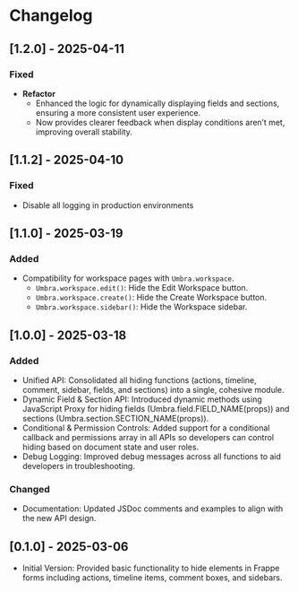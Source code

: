 # Changelog

## [1.2.0] - 2025-04-11

### Fixed

- **Refactor**
  - Enhanced the logic for dynamically displaying fields and sections, ensuring a more consistent user experience.
  - Now provides clearer feedback when display conditions aren’t met, improving overall stability.


## [1.1.2] - 2025-04-10

### Fixed

- Disable all logging in production environments

## [1.1.0] - 2025-03-19

### Added

- Compatibility for workspace pages with `Umbra.workspace`.
  - `Umbra.workspace.edit()`: Hide the Edit Workspace button.
  - `Umbra.workspace.create()`: Hide the Create Workspace button.
  - `Umbra.workspace.sidebar()`: Hide the Workspace sidebar.

## [1.0.0] - 2025-03-18

### Added

- Unified API: Consolidated all hiding functions (actions, timeline, comment, sidebar, fields, and sections) into a single, cohesive module.
- Dynamic Field & Section API: Introduced dynamic methods using JavaScript Proxy for hiding fields (Umbra.field.FIELD_NAME(props)) and sections (Umbra.section.SECTION_NAME(props)).
- Conditional & Permission Controls: Added support for a conditional callback and permissions array in all APIs so developers can control hiding based on document state and user roles.
- Debug Logging: Improved debug messages across all functions to aid developers in troubleshooting.

### Changed

- Documentation: Updated JSDoc comments and examples to align with the new API design.

## [0.1.0] - 2025-03-06

- Initial Version: Provided basic functionality to hide elements in Frappe forms including actions, timeline items, comment boxes, and sidebars.